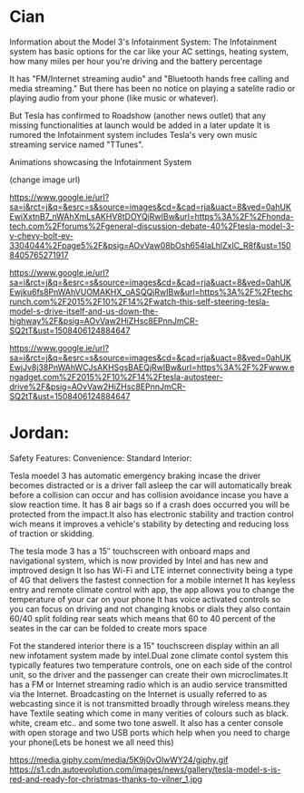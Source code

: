 # Cian
Information about the Model 3's Infotainment System:
The Infotainment system has basic options for the car like your AC settings, heating system, how many miles per hour you're driving and the battery percentage

It has  "FM/Internet streaming audio" and "Bluetooth hands free calling and media streaming." But there has been no notice on playing a satelite radio or playing audio from your phone (like music or whatever).

But Tesla has confirmed to Roadshow (another news outlet) that any missing functionalities at launch would be added in a later update
It is rumored the Infotainment system includes Tesla's very own music streaming service named "TTunes".

Animations showcasing the Infotainment System

(change image url)

https://www.google.ie/url?sa=i&rct=j&q=&esrc=s&source=images&cd=&cad=rja&uact=8&ved=0ahUKEwiXxtnB7_nWAhXmLsAKHV8tDOYQjRwIBw&url=https%3A%2F%2Fhonda-tech.com%2Fforums%2Fgeneral-discussion-debate-40%2Ftesla-model-3-v-chevy-bolt-ev-3304044%2Fpage5%2F&psig=AOvVaw08bOsh654laLhlZxIC_R8f&ust=1508405765271917

https://www.google.ie/url?sa=i&rct=j&q=&esrc=s&source=images&cd=&cad=rja&uact=8&ved=0ahUKEwjku6fs8PnWAhVUOMAKHX_oASQQjRwIBw&url=https%3A%2F%2Ftechcrunch.com%2F2015%2F10%2F14%2Fwatch-this-self-steering-tesla-model-s-drive-itself-and-us-down-the-highway%2F&psig=AOvVaw2HiZHsc8EPnnJmCR-SQ2tT&ust=1508406124884647

https://www.google.ie/url?sa=i&rct=j&q=&esrc=s&source=images&cd=&cad=rja&uact=8&ved=0ahUKEwjJv8j38PnWAhWCJsAKHSgsBAEQjRwIBw&url=https%3A%2F%2Fwww.engadget.com%2F2015%2F10%2F14%2Ftesla-autosteer-drive%2F&psig=AOvVaw2HiZHsc8EPnnJmCR-SQ2tT&ust=1508406124884647




# Jordan:
Safety Features:
Convenience:
Standard Interior:

Tesla moedel 3 has automatic emergency braking incase the driver becomes distracted
 or is a driver fall asleep the car will automatically break before a collision can occur and has collision avoidance
 incase you have a slow reaction time. It has 8 air bags so if a crash does occurred
 you will be protected from the impact.It also has electronic stability and traction control wich means it improves a vehicle's stability by detecting and reducing loss of traction or skidding.
 
 The tesla mode 3 has a 15″ touchscreen with onboard maps and navigational system, which is now provided by Intel and has new and imptroved design
It lso has Wi-Fi and LTE internet connectivity being a type of 4G that delivers the fastest connection for a mobile internet
 It has keyless entry and remote climate control with app, the app allows you to change the temperature of your car on your phone
 It has voice activated controls so you can focus on driving and not changing knobs or dials
 they also contain 60/40 split folding rear seats which means that 60 to 40 percent of the seates in the car can be folded to create mors space

Fot the standered interior there is a 15" touchscreen display within an all new infotament system made by intel.Dual zone climate contol system  this typically features two temperature controls, one on each side of the control unit, so the driver and the passenger can create their own microclimates.It has a FM or Internet streaming radio which is an audio service transmitted via the Internet. Broadcasting on the Internet is usually referred to as webcasting since it is not transmitted broadly through wireless means.they have Textile seating which come in many verities of colours such as black. white, cream etc.. and some two tone aswell. It also has a center console with open storage and two USB ports which help when you need to charge your phone(Lets be honest we all need this)

https://media.giphy.com/media/5K9j0vOlwWY24/giphy.gif
https://s1.cdn.autoevolution.com/images/news/gallery/tesla-model-s-is-red-and-ready-for-christmas-thanks-to-vilner_1.jpg

